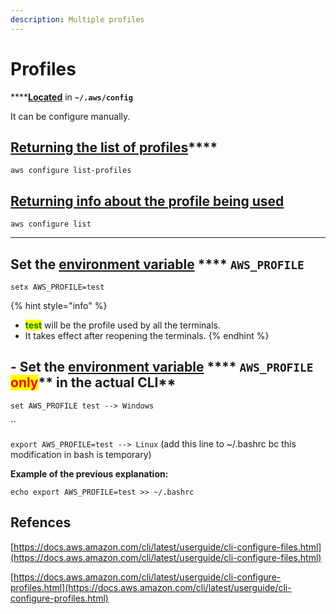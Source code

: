```yaml
---
description: Multiple profiles
---
```


# Profiles

****[**Located**](https://docs.aws.amazon.com/cli/latest/userguide/cli-configure-files.html#cli-configure-files-where) in **`~/.aws/config`**

It can be configure manually.

## [**Returning the list of profiles**](https://docs.aws.amazon.com/cli/latest/userguide/cli-configure-files.html#cli-configure-files-methods)****

`aws configure list-profiles`&#x20;



## [Returning info about the profile being used](https://docs.aws.amazon.com/cli/latest/userguide/cli-configure-files.html#cli-configure-files-methods)

`aws configure list`

****

## **Set the** [**environment variable**](https://docs.aws.amazon.com/cli/latest/userguide/cli-configure-envvars.html#envvars-set) **** `AWS_PROFILE`

`setx AWS_PROFILE=test`

{% hint style="info" %}
* <mark style="color:green;">**test**</mark> will be the profile used by all the terminals.
* It takes effect after reopening the terminals.
{% endhint %}



## **- Set the** [**environment variable**](https://docs.aws.amazon.com/cli/latest/userguide/cli-configure-envvars.html#envvars-set) **** `AWS_PROFILE` <mark style="color:red;">**only**</mark>** in the actual CLI**

`set AWS_PROFILE test --> Windows`

``

`export AWS_PROFILE=test --> Linux` (add this line to \~/.bashrc bc this modification in bash is temporary)

**Example of the previous explanation:**

`echo export AWS_PROFILE=test >> ~/.bashrc`



## **Refences**

[https://docs.aws.amazon.com/cli/latest/userguide/cli-configure-files.html](https://docs.aws.amazon.com/cli/latest/userguide/cli-configure-files.html)

[https://docs.aws.amazon.com/cli/latest/userguide/cli-configure-profiles.html](https://docs.aws.amazon.com/cli/latest/userguide/cli-configure-profiles.html)

